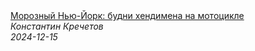 <!--2024-12-15 07:36:41-->
<div class="yb">
  <a class="nodecor" href="/posts.html?rabota/moroznyj_nju-jork_budni_hendimena_na_motocikle">
    <img class="preview" data-videoid="Zg3ble8Jhtg" src="https://i3.ytimg.com/vi/Zg3ble8Jhtg/hqdefault.jpg" align="middle" alt="">
  </a>
  <div class="inlbl text">
    <a class="nodecor" href="/posts.html?rabota/moroznyj_nju-jork_budni_hendimena_na_motocikle">Морозный Нью-Йорк: будни хендимена на мотоцикле</a><br>
    <i class="smaller2">Константин Кречетов</i><br>
    <i class="smaller3">2024-12-15</i>
  </div>
</div>
